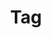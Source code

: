 ---
title: "Tag"
layout: tags
permalink: /tags/
author_profile: true
sidebar_main: true
sidebar:
    nav: "counts"
---